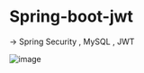 # Spring-boot-jwt
→ Spring Security , MySQL , JWT 

![image](https://github.com/Korcp/Spring-boot-jwt/assets/48702154/bad623ad-47ec-4d85-8e0d-ff39fb1d9eff)

